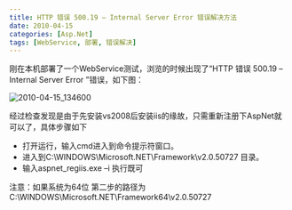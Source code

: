 ```yaml
---
title: HTTP 错误 500.19 – Internal Server Error 错误解决方法
date: 2010-04-15
categories: [Asp.Net]
tags: [WebService, 部署, 错误解决]
---
```


刚在本机部署了一个WebService测试，浏览的时候出现了“HTTP 错误 500.19 – Internal Server Error ”错误，如下图：

![2010-04-15_134600](http://oec2003.qiniudn.com/2010-04-15_134600.png)

经过检查发现是由于先安装vs2008后安装iis的缘故，只需重新注册下AspNet就可以了，具体步骤如下

* 打开运行，输入cmd进入到命令提示符窗口。
* 进入到C:\WINDOWS\Microsoft.NET\Framework\v2.0.50727 目录。
* 输入aspnet_regiis.exe –i 执行既可

注意：如果系统为64位 第二步的路径为C:\WINDOWS\Microsoft.NET\Framework64\v2.0.50727


